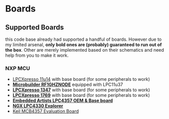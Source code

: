 # Boards #

## Supported Boards ##

this code base already had supported a handful of boards. However due to my limited arsenal, **only bold ones are (probably) guaranteed to run out of the box**. Other are merely implemented based on their schematics and need help from you to make it work.

### NXP MCU ###

- [LPCXpresso 11u14](http://www.embeddedartists.com/products/lpcxpresso/lpc11U14_xpr.php) with base board (for some peripherals to work)
- **[Microbuilder RF1GHZNODE](http://www.microbuilder.eu/Blog/13-03-14/LPC1xxx_1GHZ_Wireless_Board_Preview.aspx)** equipped with LPC11u37
- **[LPCXpresso 1347](http://www.embeddedartists.com/products/lpcxpresso/lpc1347_xpr.php)** with base board (for some peripherals to work)
- **[LPCXpresso 1769](http://www.embeddedartists.com/products/lpcxpresso/lpc1347_xpr.php)** with base board (for some peripherals to work)
- **[Embedded Artists LPC4357 OEM & Base board](http://www.embeddedartists.com/products/kits/lpc4357_kit.php)**
- **[NGX LPC4330 Explorer](http://shop.ngxtechnologies.com/product_info.php?products_id=104)**
- [Keil MCB4357 Evaluation Board](http://www.keil.com/mcb4300)
